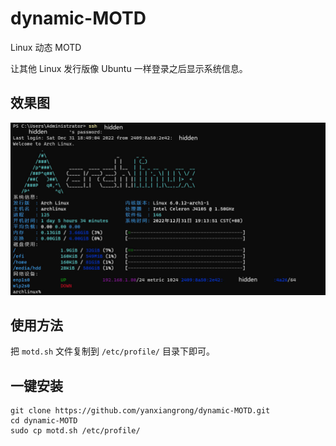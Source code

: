 # dynamic-MOTD
Linux 动态 MOTD

让其他 Linux 发行版像 Ubuntu 一样登录之后显示系统信息。

## 效果图
![动态 MOTD 效果图](./preview.jpg "动态 MOTD 效果图")

## 使用方法
把 `motd.sh` 文件复制到 `/etc/profile/` 目录下即可。

## 一键安装
```shell
git clone https://github.com/yanxiangrong/dynamic-MOTD.git
cd dynamic-MOTD
sudo cp motd.sh /etc/profile/
```
